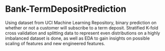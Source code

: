 # Bank-TermDepositPrediction
Using dataset from UCI Machine Learning Repository, binary prediction on whether or not a customer will subscribe to a term deposit. Stratified K-fold cross validation and splitting data to represent even distributions on a highly imbalanced dataset is done, as well as EDA to gain insights on possible scaling of features and new engineered features.
